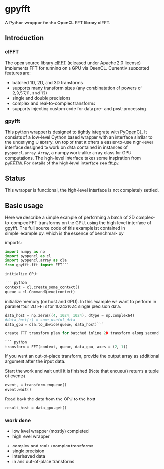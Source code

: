gpyfft
======

A Python wrapper for the OpenCL FFT library clFFT.

## Introduction

### clFFT


The open source library [clFFT] (released under Apache 2.0 license) implements FFT for running on a GPU via OpenCL. Currently supported features are:
* batched 1D, 2D, and 3D transforms
* supports many transform sizes (any combinatation of powers of 2,3,5,7,11, and 13)
* single and double precisions
* complex and real-to-complex transforms
* supports injecting custom code for data pre- and post-processing

### gpyfft

This python wrapper is designed to tightly integrate with [PyOpenCL]. It
consists of a low-level Cython based wrapper with an interface similar to the
underlying C library. On top of that it offers a easier-to-use high-level
interface designed to work on data contained in instances of
`pyopencl.array.Array`, a numpy work-alike array class for
GPU computations. The high-level interface takes some inspiration from [pyFFTW]. For details of the high-level interface see [fft.py].

## Status

This wrapper is functional, the high-level interface is not completely settled.

## Basic usage

Here we describe a simple example of performing a batch of 2D complex-to-complex FFT transforms on the GPU, using the high-level interface of gpyfft. The full source code of this example ist contained in [simple\_example.py], which is the essence of [benchmark.py]

imports:

``` python
import numpy as np
import pyopencl as cl
import pyopencl.array as cla
from gpyfft.fft import FFT```

initialize GPU:

``` python
context = cl.create_some_context()
queue = cl.CommandQueue(context)
```

initialize memory (on host and GPU). In this example we want to perform in parallel four 2D FFTs for 1024x1024 single precision data.

``` python
data_host = np.zeros((4, 1024, 1024), dtype = np.complex64)
#data_host[:] = some_useful_data
data_gpu = cla.to_device(queue, data_host)```

create FFT transform plan for batched inline 2D transform along second two axes.

``` python
transform = FFT(context, queue, data_gpu, axes = (2, 1))
```

If you want an out-of-place transform, provide the output array as additional argument after the input data.

Start the work and wait until it is finished (Note that enqueu() returns a tuple of events)

``` python
event, = transform.enqueue()
event.wait()
```

Read back the data from the GPU to the host

``` python
result_host = data_gpu.get()
```

### work done

-   low level wrapper (mostly) completed
-   high level wrapper
   * complex and real<->complex transforms
   * single precision
   * interleaved data
   * in and out-of-place transforms


  [clFFT]: https://github.com/clMathLibraries/clFFT
  [pyFFTW]: https://github.com/hgomersall/pyFFTW
  [PyOpenCL]: https://mathema.tician.de/software/pyopencl
  [fft.py]: gpyfft/fft.py
  [pyfft]: http://github.com/Manticore/pyfft
  [simple\_example.py]: examples/simple_example.py
  [benchmark.py]: gpyfft/benchmark.py
